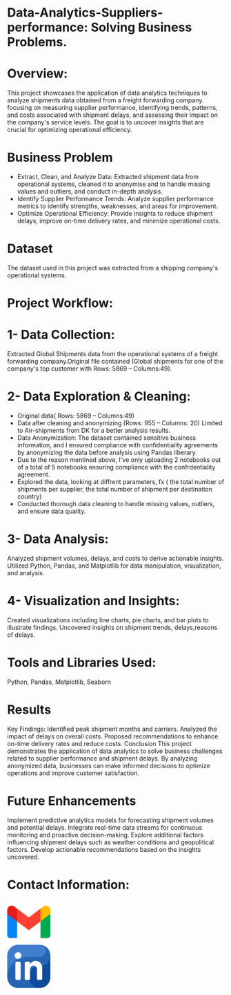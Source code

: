 # Data-Analytics-Suppliers-performance: Solving Business Problems.
# Overview:
This project showcases the application of data analytics techniques to analyze shipments data obtained from a freight forwarding company.
focusing on measuring supplier performance, identifying trends, patterns, and costs associated with shipment delays, and assessing their impact on the company's service levels. 
The goal is to uncover insights that are crucial for optimizing operational efficiency.

# Business Problem
- Extract, Clean, and Analyze Data: Extracted shipment data from operational systems, cleaned it to anonymise and to handle missing values and outliers, and conduct in-depth analysis.
- Identify Supplier Performance Trends: Analyze supplier performance metrics to identify strengths, weaknesses, and areas for improvement.
- Optimize Operational Efficiency: Provide insights to reduce shipment delays, improve on-time delivery rates, and minimize operational costs.
  
# Dataset
The dataset used in this project was extracted from a shipping company's operational systems.

# Project Workflow:

# 1- Data Collection:
Extracted Global Shipments data from the operational systems of a freight forwarding company.Original file contained (Global shipments for one of the company's top customer with Rows: 5869 – Columns:49).

# 2- Data Exploration & Cleaning:

- Original data( Rows: 5869 – Columns:49)
- Data after cleaning and  anonymizing (Rows: 955 – Columns: 20) Limited to Air-shipments from DK for a better analysis results.
- Data Anonymization: The dataset contained sensitive business information, and I ensured compliance with confidentiality agreements by anonymizing the data before analysis using Pandas liberary.
- Due to the reason mentined above, I've only uploading 2 notebooks out of a total of 5 notebooks ensuring compliance with the confrdentiality agreement.
- Explored the data, looking at diffrent parameters, fx ( the total number of shipments per supplier, the total number of shipment per destination country)
- Conducted thorough data cleaning to handle missing values, outliers, and ensure data quality.
  
# 3- Data Analysis:

Analyzed shipment volumes, delays, and costs to derive actionable insights.
Utilized Python, Pandas, and Matplotlib for data manipulation, visualization, and analysis.

# 4- Visualization and Insights:

Created visualizations including line charts, pie charts, and bar plots to illustrate findings.
Uncovered insights on shipment trends, delays,reasons of delays.
# Tools and Libraries Used:
Python, Pandas, Matplotlib, Seaborn

# Results
Key Findings:
Identified peak shipment months and carriers.
Analyzed the impact of delays on overall costs.
Proposed recommendations to enhance on-time delivery rates and reduce costs.
Conclusion
This project demonstrates the application of data analytics to solve business challenges related to supplier performance and shipment delays. By analyzing anonymized data, businesses can make informed decisions to optimize operations and improve customer satisfaction.

# Future Enhancements
Implement predictive analytics models for forecasting shipment volumes and potential delays.
Integrate real-time data streams for continuous monitoring and proactive decision-making.
Explore additional factors influencing shipment delays such as weather conditions and geopolitical factors.
Develop actionable recommendations based on the insights uncovered.

# Contact Information:
<div>
<a href="mailto:emanaldabba@gmail.com">
<img src="Images/gmail.png" alt="gmail-icon" width="100" height="100">
</a>
</div>
<div>
<a href="https://www.linkedin.com/in/emanaldabaa/">
<img src="linkedin.png" alt="Linkedin-icon" width="100" height="100">
</a>
</div>
